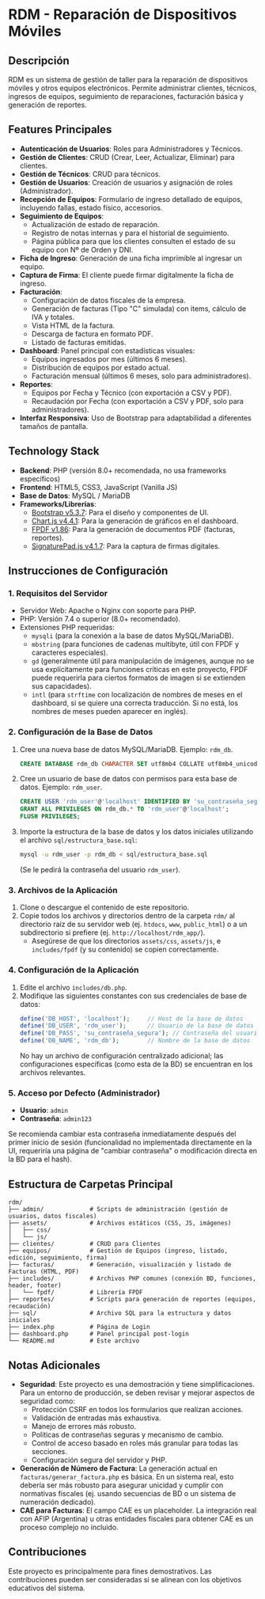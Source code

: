 # RDM - Reparación de Dispositivos Móviles

## Descripción
RDM es un sistema de gestión de taller para la reparación de dispositivos móviles y otros equipos electrónicos. Permite administrar clientes, técnicos, ingresos de equipos, seguimiento de reparaciones, facturación básica y generación de reportes.

## Features Principales
*   **Autenticación de Usuarios**: Roles para Administradores y Técnicos.
*   **Gestión de Clientes**: CRUD (Crear, Leer, Actualizar, Eliminar) para clientes.
*   **Gestión de Técnicos**: CRUD para técnicos.
*   **Gestión de Usuarios**: Creación de usuarios y asignación de roles (Administrador).
*   **Recepción de Equipos**: Formulario de ingreso detallado de equipos, incluyendo fallas, estado físico, accesorios.
*   **Seguimiento de Equipos**:
    *   Actualización de estado de reparación.
    *   Registro de notas internas y para el historial de seguimiento.
    *   Página pública para que los clientes consulten el estado de su equipo con Nº de Orden y DNI.
*   **Ficha de Ingreso**: Generación de una ficha imprimible al ingresar un equipo.
*   **Captura de Firma**: El cliente puede firmar digitalmente la ficha de ingreso.
*   **Facturación**:
    *   Configuración de datos fiscales de la empresa.
    *   Generación de facturas (Tipo "C" simulada) con items, cálculo de IVA y totales.
    *   Vista HTML de la factura.
    *   Descarga de factura en formato PDF.
    *   Listado de facturas emitidas.
*   **Dashboard**: Panel principal con estadísticas visuales:
    *   Equipos ingresados por mes (últimos 6 meses).
    *   Distribución de equipos por estado actual.
    *   Facturación mensual (últimos 6 meses, solo para administradores).
*   **Reportes**:
    *   Equipos por Fecha y Técnico (con exportación a CSV y PDF).
    *   Recaudación por Fecha (con exportación a CSV y PDF, solo para administradores).
*   **Interfaz Responsiva**: Uso de Bootstrap para adaptabilidad a diferentes tamaños de pantalla.

## Technology Stack
*   **Backend**: PHP (versión 8.0+ recomendada, no usa frameworks específicos)
*   **Frontend**: HTML5, CSS3, JavaScript (Vanilla JS)
*   **Base de Datos**: MySQL / MariaDB
*   **Frameworks/Librerías**:
    *   [Bootstrap v5.3.7](https://getbootstrap.com/): Para el diseño y componentes de UI.
    *   [Chart.js v4.4.1](https://www.chartjs.org/): Para la generación de gráficos en el dashboard.
    *   [FPDF v1.86](http://www.fpdf.org/): Para la generación de documentos PDF (facturas, reportes).
    *   [SignaturePad.js v4.1.7](https://github.com/szimek/signature_pad): Para la captura de firmas digitales.

## Instrucciones de Configuración

### 1. Requisitos del Servidor
*   Servidor Web: Apache o Nginx con soporte para PHP.
*   PHP: Versión 7.4 o superior (8.0+ recomendado).
*   Extensiones PHP requeridas:
    *   `mysqli` (para la conexión a la base de datos MySQL/MariaDB).
    *   `mbstring` (para funciones de cadenas multibyte, útil con FPDF y caracteres especiales).
    *   `gd` (generalmente útil para manipulación de imágenes, aunque no se usa explícitamente para funciones críticas en este proyecto, FPDF puede requerirla para ciertos formatos de imagen si se extienden sus capacidades).
    *   `intl` (para `strftime` con localización de nombres de meses en el dashboard, si se quiere una correcta traducción. Si no está, los nombres de meses pueden aparecer en inglés).

### 2. Configuración de la Base de Datos
1.  Cree una nueva base de datos MySQL/MariaDB. Ejemplo: `rdm_db`.
    ```sql
    CREATE DATABASE rdm_db CHARACTER SET utf8mb4 COLLATE utf8mb4_unicode_ci;
    ```
2.  Cree un usuario de base de datos con permisos para esta base de datos. Ejemplo: `rdm_user`.
    ```sql
    CREATE USER 'rdm_user'@'localhost' IDENTIFIED BY 'su_contraseña_segura';
    GRANT ALL PRIVILEGES ON rdm_db.* TO 'rdm_user'@'localhost';
    FLUSH PRIVILEGES;
    ```
3.  Importe la estructura de la base de datos y los datos iniciales utilizando el archivo `sql/estructura_base.sql`:
    ```bash
    mysql -u rdm_user -p rdm_db < sql/estructura_base.sql
    ```
    (Se le pedirá la contraseña del usuario `rdm_user`).

### 3. Archivos de la Aplicación
1.  Clone o descargue el contenido de este repositorio.
2.  Copie todos los archivos y directorios dentro de la carpeta `rdm/` al directorio raíz de su servidor web (ej. `htdocs`, `www`, `public_html`) o a un subdirectorio si prefiere (ej. `http://localhost/rdm_app/`).
    *   Asegúrese de que los directorios `assets/css`, `assets/js`, e `includes/fpdf` (y su contenido) se copien correctamente.

### 4. Configuración de la Aplicación
1.  Edite el archivo `includes/db.php`.
2.  Modifique las siguientes constantes con sus credenciales de base de datos:
    ```php
    define('DB_HOST', 'localhost');     // Host de la base de datos
    define('DB_USER', 'rdm_user');      // Usuario de la base de datos
    define('DB_PASS', 'su_contraseña_segura'); // Contraseña del usuario
    define('DB_NAME', 'rdm_db');        // Nombre de la base de datos
    ```
    No hay un archivo de configuración centralizado adicional; las configuraciones específicas (como esta de la BD) se encuentran en los archivos relevantes.

### 5. Acceso por Defecto (Administrador)
*   **Usuario**: `admin`
*   **Contraseña**: `admin123`

Se recomienda cambiar esta contraseña inmediatamente después del primer inicio de sesión (funcionalidad no implementada directamente en la UI, requeriría una página de "cambiar contraseña" o modificación directa en la BD para el hash).

## Estructura de Carpetas Principal
```
rdm/
├── admin/             # Scripts de administración (gestión de usuarios, datos fiscales)
├── assets/            # Archivos estáticos (CSS, JS, imágenes)
│   ├── css/
│   └── js/
├── clientes/          # CRUD para Clientes
├── equipos/           # Gestión de Equipos (ingreso, listado, edición, seguimiento, firma)
├── facturas/          # Generación, visualización y listado de Facturas (HTML, PDF)
├── includes/          # Archivos PHP comunes (conexión BD, funciones, header, footer)
│   └── fpdf/          # Librería FPDF
├── reportes/          # Scripts para generación de reportes (equipos, recaudación)
├── sql/               # Archivo SQL para la estructura y datos iniciales
├── index.php          # Página de Login
├── dashboard.php      # Panel principal post-login
└── README.md          # Este archivo
```

## Notas Adicionales
*   **Seguridad**: Este proyecto es una demostración y tiene simplificaciones. Para un entorno de producción, se deben revisar y mejorar aspectos de seguridad como:
    *   Protección CSRF en todos los formularios que realizan acciones.
    *   Validación de entradas más exhaustiva.
    *   Manejo de errores más robusto.
    *   Políticas de contraseñas seguras y mecanismo de cambio.
    *   Control de acceso basado en roles más granular para todas las secciones.
    *   Configuración segura del servidor y PHP.
*   **Generación de Número de Factura**: La generación actual en `facturas/generar_factura.php` es básica. En un sistema real, esto debería ser más robusto para asegurar unicidad y cumplir con normativas fiscales (ej. usando secuencias de BD o un sistema de numeración dedicado).
*   **CAE para Facturas**: El campo CAE es un placeholder. La integración real con AFIP (Argentina) u otras entidades fiscales para obtener CAE es un proceso complejo no incluido.

## Contribuciones
Este proyecto es principalmente para fines demostrativos. Las contribuciones pueden ser consideradas si se alinean con los objetivos educativos del sistema.
